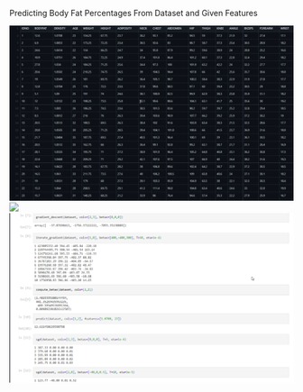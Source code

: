 Predicting Body Fat Percentages From Dataset and Given Features 

![](Images/csv%20file.png)
![](Images/test%20results.png)
![](Images/test%20results2.png)
